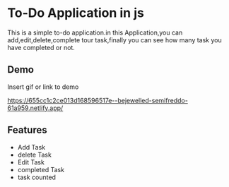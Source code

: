 # To-Do Application in js

This is a simple to-do application.in this Application,you can add,edit,delete,complete tour task,finally you can see how many task you have completed or not.


## Demo

Insert gif or link to demo

https://655cc1c2ce013d168596517e--bejewelled-semifreddo-61a959.netlify.app/

## Features

- Add Task
- delete Task
- Edit Task
- completed Task
- task counted


